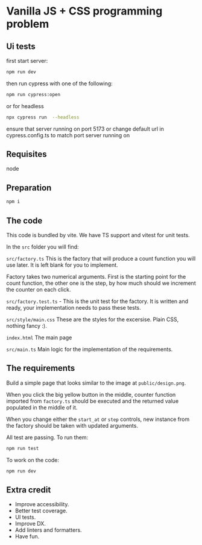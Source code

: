 # Vanilla JS + CSS programming problem

## Ui tests

first start server:

```sh
npm run dev
```

then run cypress with one of the following:

```sh
npm run cypress:open
```

or for headless

```sh
npx cypress run  --headless
```

ensure that server running on port 5173 or change default url in cypress.config.ts to match port server running on

## Requisites

node

## Preparation

```sh
npm i
```

## The code

This code is bundled by vite. We have TS support and vitest for unit tests.

In the `src` folder you will find:

`src/factory.ts`
This is the factory that will produce a count function you will use later.
It is left blank for you to implement.

Factory takes two numerical arguments. First is the starting point for the count function, the other one is the step, by how much should we increment the counter on each click.

`src/factory.test.ts` -
This is the unit test for the factory. It is written and ready, your implementation needs to pass these tests.

`src/style/main.css`
These are the styles for the excersise. Plain CSS, nothing fancy :).

`index.html`
The main page

`src/main.ts`
Main logic for the implementation of the requirements.

## The requirements

Build a simple page that looks similar to the image at `public/design.png`.

When you click the big yellow button in the middle, counter function imported from `factory.ts` should be executed and the returned value populated in the middle of it.

When you change either the `start_at` or `step` controls, new instance from the factory should be taken with updated arguments.

All test are passing. To run them:

```sh
npm run test
```

To work on the code:

```sh
npm run dev
```

## Extra credit

- Improve accessibility.
- Better test coverage.
- UI tests.
- Improve DX.
- Add linters and formatters.
- Have fun.

